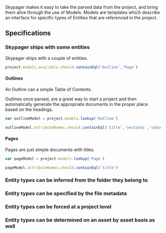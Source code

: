 Skypager makes it easy to take the parsed data from the project, and bring them alive through the use of Models.  Models are templates which describe an interface for specific types of Entities that are referenced in the project.  

## Specifications 

### Skypager ships with some entities

Skypager ships with a couple of entities.

```javascript
project.models.available.should.containEql('Outline','Page')
```

#### Outlines

An Outline can a simple Table of Contents.  

Outlines once parsed, are a great way to start a project and then automatically generate the appropriate documents in the proper place based on the headings. 

```javascript
var outlineModel = project.models.lookup('Outline')

outlineModel.attributeNames.should.containEql('title','sections','subsections')
```

#### Pages

Pages are just simple documents with titles.

```javascript
var pageModel = project.models.lookup('Page')

pageModel.attributeNames.should.containEql('title')
```

### Entity types can be inferred from the folder they belong to

### Entity types can be specified by the file metadata

### Entity types can be forced at a project level

### Entity types can be determined on an asset by asset basis as well
